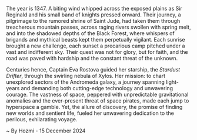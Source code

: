 
The year is 1347.  A biting wind whipped across the exposed plains as Sir Reginald and his small band of knights pressed onward. Their journey, a pilgrimage to the rumored shrine of Saint Jude, had taken them through treacherous mountain passes, across raging rivers swollen with spring melt, and into the shadowed depths of the Black Forest, where whispers of brigands and mythical beasts kept them perpetually vigilant. Each sunrise brought a new challenge, each sunset a precarious camp pitched under a vast and indifferent sky.  Their quest was not for glory, but for faith, and the road was paved with hardship and the constant threat of the unknown.


Centuries hence, Captain Eva Rostova guided her starship, the *Stardust Drifter*, through the swirling nebula of Xylos.  Her mission: to chart unexplored sectors of the Andromeda galaxy, a journey spanning light-years and demanding both cutting-edge technology and unwavering courage.  The vastness of space, peppered with unpredictable gravitational anomalies and the ever-present threat of space pirates, made each jump to hyperspace a gamble.  Yet, the allure of discovery, the promise of finding new worlds and sentient life, fueled her unwavering dedication to the perilous, exhilarating voyage.

~ By Hozmi - 15 December 2024
